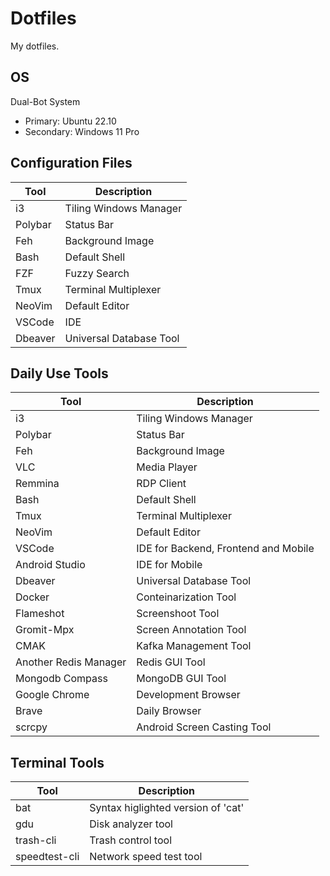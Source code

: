 # Dotfiles

My dotfiles.

## OS 

Dual-Bot System

- Primary: Ubuntu 22.10
- Secondary: Windows 11 Pro

## Configuration Files

| Tool    | Description             |
| ------- | ----------------------- |
| i3      | Tiling Windows Manager  |
| Polybar | Status Bar              |
| Feh     | Background Image        |
| Bash    | Default Shell           |
| FZF     | Fuzzy Search            |
| Tmux    | Terminal Multiplexer    |
| NeoVim  | Default Editor          |
| VSCode  | IDE                     |
| Dbeaver | Universal Database Tool |

## Daily Use Tools

| Tool                  | Description                          |
| --------------------- | ------------------------------------ |
| i3                    | Tiling Windows Manager               |
| Polybar               | Status Bar                           |
| Feh                   | Background Image                     |
| VLC                   | Media Player                         |
| Remmina               | RDP Client                           |
| Bash                  | Default Shell                        |
| Tmux                  | Terminal Multiplexer                 |
| NeoVim                | Default Editor                       |
| VSCode                | IDE for Backend, Frontend and Mobile |
| Android Studio        | IDE for Mobile                       |
| Dbeaver               | Universal Database Tool              |
| Docker                | Conteinarization Tool                |
| Flameshot             | Screenshoot Tool                     |
| Gromit-Mpx            | Screen Annotation Tool               |
| CMAK                  | Kafka Management Tool                |
| Another Redis Manager | Redis GUI Tool                       |
| Mongodb Compass       | MongoDB GUI Tool                     |
| Google Chrome         | Development Browser                  |
| Brave                 | Daily Browser                        |
| scrcpy                | Android Screen Casting Tool          |

## Terminal Tools

| Tool          | Description                        |
| ------------- | ---------------------------------- |
| bat           | Syntax higlighted version of 'cat' |
| gdu           | Disk analyzer tool                 |
| trash-cli     | Trash control tool                 |
| speedtest-cli | Network speed test tool            |

